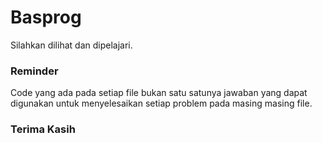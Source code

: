 # Basprog
Silahkan dilihat dan dipelajari.

### Reminder
Code yang ada pada setiap file bukan satu satunya jawaban yang dapat digunakan untuk menyelesaikan setiap problem pada masing masing file.

### Terima Kasih
